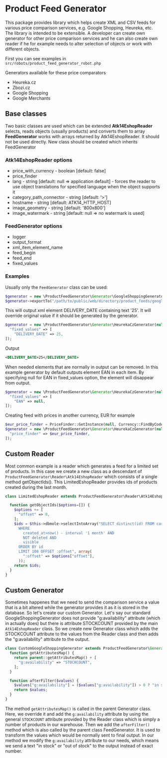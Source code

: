 # Product Feed Generator

This package provides library which helps create XML and CSV feeds for various price comparison services, e.g. Google Shopping, Heureka, etc.
The library is intended to be extensible.
A developer can create own generator for other price comparison services and he can also create own reader if he for example needs to alter selection of objects or work with different objects.

First you can see examples in `src/robots/product_feed_generator_robot.php`

Generators available for these price comparators

- Heureka.cz
- Zbozi.cz
- Google Shopping
- Google Merchants

## Base classes
Two basic classes are used which can be extended
**Atk14EshopReader** selects, reads objects (usually products) and converts them to array
**FeedGenerator** works with arrays returned by Atk14EshopReader. It should not be used directly. New class should be created which inherits FeedGenerator

### Atk14EshopReader options
- price_with_currency - boolean [default: false]
- price_finder
- lang - string [default: null => application default] - forces the reader to use object translations for specified language when the object supports it
- category_path_connector - string [default: '>']
- hostname - string [default: ATK14_HTTP_HOST]
- image_geometry - string [default: '800x800']
- image_watermark - string [default: null => no watermark is used]

### FeedGenerator options
- logger
- output_format
- xml_item_element_name
- feed_begin
- feed_end
- fixed_values

### Examples
Usually only the `FeedGenerator` class can be used:
```php
$generator = new \ProductFeedGenerator\Generator\GoogleShoppingGenerator();
$generator->exportTo("/path/to/public/web/directory/product_feeds/google_shopping.xml")
```
This will output xml element DELIVERY_DATE containing text '25'. It will override original value if it should be generated by the generator.
```php
$generator = new \ProductFeedGenerator\Generator\HeurekaCzGenerator(null, [
  "fixed_values" => [
    "DELIVERY_DATE" => 25,
]);
```
Output
```xml
<DELIVERY_DATE>25</DELIVERY_DATE>
```
When needed elements that are normally in output can be removed. In this example generator by default outputs element EAN in each item. By specifying null for EAN in fixed_values option, the element will disappear from output.
```php
$generator = new \ProductFeedGenerator\Generator\HeurekaCzGenerator(null, [
  "fixed_values" => [
    "EAN" => null,
]);
```

Creating feed with prices in another currency, EUR for example
```php
$eur_price_finder = PriceFinder::GetInstance(null, Currency::FindByCode("EUR"));
$generator = new \ProductFeedGenerator\Generator\HeurekaCzGenerator(null, [
  "price_finder" => $eur_price_finder,
]);
```
## Custom Reader

Most common example is a reader which generates a feed for a limited set of products. In this case we create a new class as a descendant of `ProductFeedGenerator\Reader\Atk14EshopReader` which consists of a single method getObjectIds(). 
This LimitedEshopReader provides ids of products created during the last month.
```php
class LimitedEshopReader extends ProductFeedGenerator\Reader\Atk14EshopReader {

  function getObjectIds($options=[]) {
    $options += [ 
      "offset" => 0,
    ];
    $ids = $this->dbmole->selectIntoArray("SELECT distinct(id) FROM cards
      WHERE
        created_at>now() - interval '1 month' AND
        NOT deleted AND
        visible
      ORDER BY id
      LIMIT 100 OFFSET :offset", array(
        ":offset" => $options["offset"],
      ));
    return $ids;
  }
}
```

## Custom Generator

Sometimes happenes that we need to send the comparison service a value that is a bit altered while the generator provides it as it is stored in the database. So let's create our custom Generator.
Let's say our standard GoogleShoppingGenerator does not provide "g:availability" attribute (which in actually does) but there is attribute STOCKCOUNT provided by the main `Atk14EshopReader` class. So we create new Generator class which adds the STOCKCOUNT attribute to the values from the Reader class and then adds the "g:availability" attribute to the output.
```php
class CustomGoogleShoppingGenerator extends ProductFeedGenerator\Generator\GoogleShoppingGenerator {
  function getAttributesMap() {
    return parent::getAttributesMap() + [
      "g:availability" => "STOCKCOUNT",
    ];
  }

  function afterFilter($values) {
    $values["g:availability"] = ($values["g:availability"]) > 0 ? "in stock" : "out of stock";
    return $values;
  }
}
```
The method `getAttributesMap()` is called in the parent Generator class. Here, we override it and add the `g:availability` attribute by using the general `STOCKCOUNT` attribute provided by the Reader class which is simply a number of products in our warehouse.
Then we add the `afterFilter()` method which is also called by the parent class FeedGenerator. It is used to transform the values which would be normally sent to final output. In our method we modify the `g:availability` attribute to our needs, which means we send a text "in stock" or "out of stock" to the output instead of exact number.